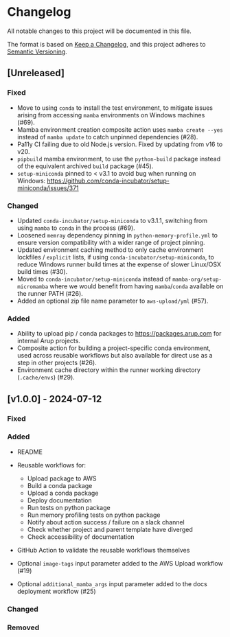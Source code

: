 <!---
Changelog headings can be any of:

Added: for new features.
Changed: for changes in existing functionality.
Deprecated: for soon-to-be removed features.
Removed: for now removed features.
Fixed: for any bug fixes.
Security: in case of vulnerabilities.
-->

# Changelog

All notable changes to this project will be documented in this file.

The format is based on [Keep a Changelog](https://keepachangelog.com/en/1.1.0/),
and this project adheres to [Semantic Versioning](https://semver.org/spec/v2.0.0.html).

## [Unreleased]

### Fixed

- Move to using `conda` to install the test environment, to mitigate issues arising from accessing `mamba` environments on Windows machines (#69).
- Mamba environment creation composite action uses `mamba create --yes` instead of `mamba update` to catch unpinned dependencies (#28).
- Pa11y CI failing due to old Node.js version. Fixed by updating from v16 to v20.
- `pipbuild` mamba environment, to use the `python-build` package instead of the equivalent archived `build` package (#45).
- `setup-miniconda` pinned to < v3.1 to avoid bug when running on Windows: <https://github.com/conda-incubator/setup-miniconda/issues/371>

### Changed

- Updated `conda-incubator/setup-miniconda` to v3.1.1, switching from using `mamba` to `conda` in the process (#69).
- Loosened `memray` dependency pinning in `python-memory-profile.yml` to ensure version compatibility with a wider range of project pinning.
- Updated environment caching method to only cache environment lockfiles / `explicit` lists, if using `conda-incubator/setup-miniconda`, to reduce Windows runner build times at the expense of slower Linux/OSX build times (#30).
- Moved to `conda-incubator/setup-miniconda` instead of `mamba-org/setup-micromamba` where we would benefit from having `mamba`/`conda` available on the runner PATH (#26).
- Added an optional zip file name parameter to `aws-upload/yml` (#57).

### Added

- Ability to upload pip / conda packages to <https://packages.arup.com> for internal Arup projects.
- Composite action for building a project-specific conda environment, used across reusable workflows but also available for direct use as a step in other projects (#26).
- Environment cache directory within the runner working directory (`.cache/envs`) (#29).

## [v1.0.0] - 2024-07-12

### Fixed

### Added

- README

- Reusable workflows for:
  - Upload package to AWS
  - Build a conda package
  - Upload a conda package
  - Deploy documentation
  - Run tests on python package
  - Run memory profiling tests on python package
  - Notify about action success / failure on a slack channel
  - Check whether project and parent template have diverged
  - Check accessibility of documentation

- GitHub Action to validate the reusable workflows themselves
- Optional `image-tags` input parameter added to the AWS Upload workflow (#19)
- Optional `additional_mamba_args` input parameter added to the docs deployment workflow (#25)

### Changed

### Removed
